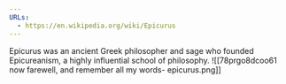 ```yaml
---
URLs:
  - https://en.wikipedia.org/wiki/Epicurus
---
```

Epicurus was an ancient Greek philosopher and sage who founded Epicureanism, a highly influential school of philosophy.
![[78prgo8dcoo61 now farewell, and remember all my words- epicurus.png]]